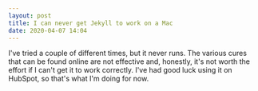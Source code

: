 ```yaml
---
layout: post
title: I can never get Jekyll to work on a Mac
date: 2020-04-07 14:04
---
```

I've tried a couple of different times, but it never runs. The various cures that can be found online are not effective and, honestly, it's not worth the effort if I can't get it to work correctly. I've had good luck using it on HubSpot, so that's what I'm doing for now.